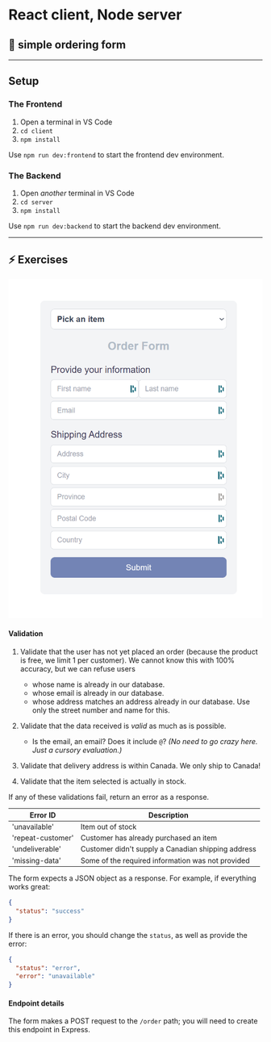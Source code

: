 # React client, Node server

## 🦊 simple ordering form

---

## Setup

### The Frontend

1. Open a terminal in VS Code
2. `cd client`
3. `npm install`

Use `npm run dev:frontend` to start the frontend dev environment.

### The Backend

1. Open _another_ terminal in VS Code
2. `cd server`
3. `npm install`

Use `npm run dev:backend` to start the backend dev environment.

---

## ⚡ Exercises

![order-form](client\public\images\order-form.png)

#### Validation

1. Validate that the user has not yet placed an order (because the product is free, we limit 1 per customer). We cannot know this with 100% accuracy, but we can refuse users

   - whose name is already in our database.
   - whose email is already in our database.
   - whose address matches an address already in our database. Use only the street number and name for this.

2. Validate that the data received is _valid_ as much as is possible.
   - Is the email, an email? Does it include `@`? _(No need to go crazy here. Just a cursory evaluation.)_
3. Validate that delivery address is within Canada. We only ship to Canada!
4. Validate that the item selected is actually in stock.

If any of these validations fail, return an error as a response.

| Error ID          | Description                                        |
| ----------------- | -------------------------------------------------- |
| 'unavailable'     | Item out of stock                                  |
| 'repeat-customer' | Customer has already purchased an item             |
| 'undeliverable'   | Customer didn't supply a Canadian shipping address |
| 'missing-data'    | Some of the required information was not provided  |

The form expects a JSON object as a response. For example, if everything works great:

```json
{
  "status": "success"
}
```

If there is an error, you should change the `status`, as well as provide the error:

```json
{
  "status": "error",
  "error": "unavailable"
}
```

#### Endpoint details

The form makes a POST request to the `/order` path; you will need to create this endpoint in Express.
